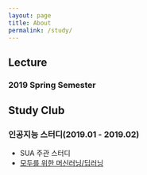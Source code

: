 ```yaml
---
layout: page
title: About
permalink: /study/
---
```


## Lecture
### 2019 Spring Semester


## Study Club
### 인공지능 스터디(2019.01 - 2019.02)
  * SUA 주관 스터디
  * [모두를 위한 머신러닝/딥러닝](https://hunkim.github.io/ml/)
